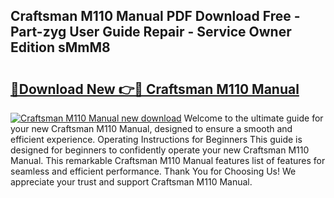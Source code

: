 ## Craftsman M110 Manual PDF Download Free - Part-zyg User Guide Repair - Service Owner Edition sMmM8

# <h2><a href="http://bc22238.oget.top/?id=Craftsman+M110+Manual">🔗Download New 👉🔴 Craftsman M110 Manual</a></h2>

[![Craftsman M110 Manual new download](https://i.imgur.com/5g1atiW.png)](http://bc22238.oget.top/?id=Craftsman+M110+Manual)
Welcome to the ultimate guide for your new Craftsman M110 Manual, designed to ensure a smooth and efficient experience. Operating Instructions for Beginners This guide is designed for beginners to confidently operate your new Craftsman M110 Manual. This remarkable Craftsman M110 Manual features list of features for seamless and efficient performance. Thank You for Choosing Us! We appreciate your trust and support Craftsman M110 Manual.
